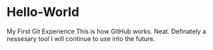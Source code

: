 # Hello-World
My First Git Experience
This is how GitHub works. Neat. Definately a nessesary tool I will continue to use into the future.
